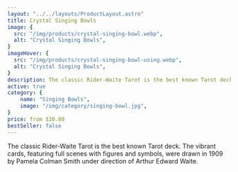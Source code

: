```yaml
---
layout: "../../layouts/ProductLayout.astro"
title: Crystal Singing Bowls
image: {
  src: "/img/products/crystal-singing-bowl.webp",
  alt: "Crystal Singing Bowls",
}
imageHover: {
  src: "/img/products/crystal-singing-bowl-using.webp",
  alt: "Crystal Singing Bowls",
}
description: The classic Rider-Waite Tarot is the best known Tarot deck.
active: true
category: {
    name: "Singing Bowls",
    image: "/img/category/singing-bowl.jpg",
}
price: from $30.00
bestSeller: false
---
```


The classic Rider-Waite Tarot is the best known Tarot deck. The vibrant cards, featuring full scenes with figures and symbols, were drawn in 1909 by Pamela Colman Smith under direction of Arthur Edward Waite.